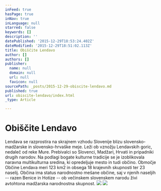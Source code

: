 ```yaml
---
inFeed: true
hasPage: true
inNav: true
inLanguage: null
starred: false
keywords: []
description: ''
datePublished: '2015-12-29T18:53:24.402Z'
dateModified: '2015-12-29T18:51:02.113Z'
title: Obiščite Lendavo
author: []
authors: []
publisher:
  name: null
  domain: null
  url: null
  favicon: null
sourcePath: _posts/2015-12-29-obiscite-lendavo.md
published: true
url: obiscite-lendavo/index.html
_type: Article

---
```

# Obiščite Lendavo

Lendava se razprostira na skrajnem vzhodu Slovenije blizu 
slovensko-madžarske in slovensko-hrvaške meje. Leži ob vznožju 
Lendavskih goric, nedaleč od reke Mure. Prebivalci so Slovenci, Madžari,
Hrvati in pripadniki drugih narodov. Na podlagi bogate kulturne 
tradicije se je izoblikovala naravna multikulturna sredina, ki 
opredeljuje mesto in tudi občino. Območje Občine Lendava meri 123 km2 in
obsega 18 krajevnih skupnosti ter 23 naselij. Občina ima status 
narodnostno mešane občine, saj v njenih naseljih -- razen Benice in 
Hotize -- ob večinskem slovenskem narodu živi avtohtona madžarska 
narodnostna skupnost.
![](https://the-grid-user-content.s3-us-west-2.amazonaws.com/f62fe57f-4ebe-4b24-9d00-d778183400c3.jpg)
![](https://the-grid-user-content.s3-us-west-2.amazonaws.com/6a358739-ac21-4970-bc61-75e08d00af8c.jpg)